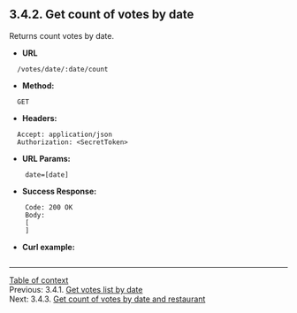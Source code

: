 **3.4.2. Get count of votes by date**
----
Returns count votes by date.
* **URL** 
```
  /votes/date/:date/count
```
* **Method:**
```
  GET
```
 
* **Headers:**
```
  Accept: application/json
  Authorization: <SecretToken>
```
* **URL Params:**
```
    date=[date]
```
* **Success Response:**
```
    Code: 200 OK
    Body:
    [
    ]
``` 
* **Curl example:**
```
```
----
[Table of context](api.md) \
Previous: 3.4.1. [Get votes list by date](3_4_1.md) \
Next: 3.4.3. [Get count of votes by date and restaurant](3_4_3.md)